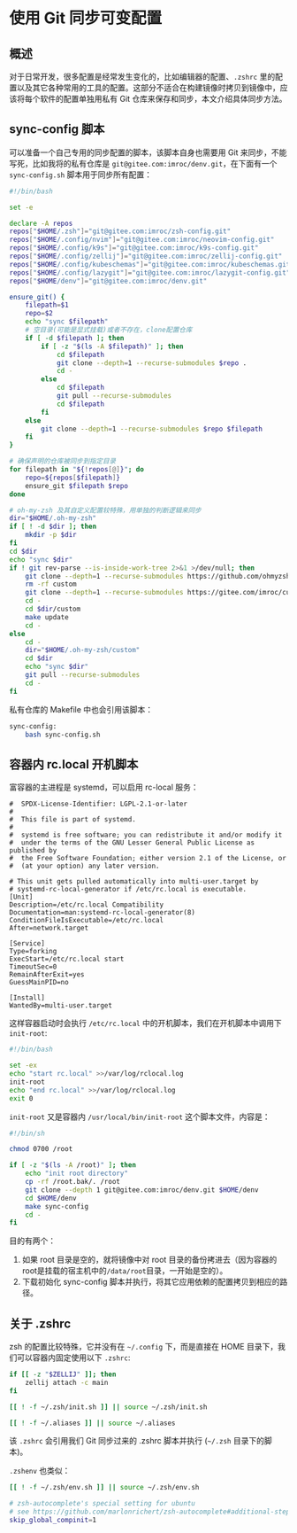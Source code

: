 # 使用 Git 同步可变配置

## 概述

对于日常开发，很多配置是经常发生变化的，比如编辑器的配置、`.zshrc` 里的配置以及其它各种常用的工具的配置。这部分不适合在构建镜像时拷贝到镜像中，应该将每个软件的配置单独用私有 Git 仓库来保存和同步，本文介绍具体同步方法。

## sync-config 脚本

可以准备一个自己专用的同步配置的脚本，该脚本自身也需要用 Git 来同步，不能写死，比如我将的私有仓库是 `git@gitee.com:imroc/denv.git`，在下面有一个 `sync-config.sh` 脚本用于同步所有配置：

```bash title="sync-config.sh"
#!/bin/bash

set -e

declare -A repos
repos["$HOME/.zsh"]="git@gitee.com:imroc/zsh-config.git"
repos["$HOME/.config/nvim"]="git@gitee.com:imroc/neovim-config.git"
repos["$HOME/.config/k9s"]="git@gitee.com:imroc/k9s-config.git"
repos["$HOME/.config/zellij"]="git@gitee.com:imroc/zellij-config.git"
repos["$HOME/.config/kubeschemas"]="git@gitee.com:imroc/kubeschemas.git"
repos["$HOME/.config/lazygit"]="git@gitee.com:imroc/lazygit-config.git"
repos["$HOME/denv"]="git@gitee.com:imroc/denv.git"

ensure_git() {
	filepath=$1
	repo=$2
	echo "sync $filepath"
	# 空目录(可能是显式挂载)或者不存在，clone配置仓库
	if [ -d $filepath ]; then
		if [ -z "$(ls -A $filepath)" ]; then
			cd $filepath
			git clone --depth=1 --recurse-submodules $repo .
			cd -
		else
			cd $filepath
			git pull --recurse-submodules
			cd $filepath
		fi
	else
		git clone --depth=1 --recurse-submodules $repo $filepath
	fi
}

# 确保声明的仓库被同步到指定目录
for filepath in "${!repos[@]}"; do
	repo=${repos[$filepath]}
	ensure_git $filepath $repo
done

# oh-my-zsh 及其自定义配置较特殊，用单独的判断逻辑来同步
dir="$HOME/.oh-my-zsh"
if [ ! -d $dir ]; then
	mkdir -p $dir
fi
cd $dir
echo "sync $dir"
if ! git rev-parse --is-inside-work-tree 2>&1 >/dev/null; then
	git clone --depth=1 --recurse-submodules https://github.com/ohmyzsh/ohmyzsh.git .
	rm -rf custom
	git clone --depth=1 --recurse-submodules https://gitee.com/imroc/custom-ohmyzsh.git custom
	cd -
	cd $dir/custom
	make update
	cd -
else
	cd -
	dir="$HOME/.oh-my-zsh/custom"
	cd $dir
	echo "sync $dir"
	git pull --recurse-submodules
	cd -
fi
```

私有仓库的 Makefile 中也会引用该脚本：

```bash title="Makefile"
sync-config:
	bash sync-config.sh
```
## 容器内 rc.local 开机脚本

富容器的主进程是 systemd，可以启用 rc-local 服务：

```systemd title="/lib/systemd/system/rc-local.service"
#  SPDX-License-Identifier: LGPL-2.1-or-later
#
#  This file is part of systemd.
#
#  systemd is free software; you can redistribute it and/or modify it
#  under the terms of the GNU Lesser General Public License as published by
#  the Free Software Foundation; either version 2.1 of the License, or
#  (at your option) any later version.

# This unit gets pulled automatically into multi-user.target by
# systemd-rc-local-generator if /etc/rc.local is executable.
[Unit]
Description=/etc/rc.local Compatibility
Documentation=man:systemd-rc-local-generator(8)
ConditionFileIsExecutable=/etc/rc.local
After=network.target

[Service]
Type=forking
ExecStart=/etc/rc.local start
TimeoutSec=0
RemainAfterExit=yes
GuessMainPID=no

[Install]
WantedBy=multi-user.target
```

这样容器启动时会执行 `/etc/rc.local` 中的开机脚本，我们在开机脚本中调用下 `init-root`:

```bash title="/etc/rc.local"
#!/bin/bash

set -ex
echo "start rc.local" >>/var/log/rclocal.log
init-root
echo "end rc.local" >>/var/log/rclocal.log
exit 0
```

`init-root` 又是容器内 `/usr/local/bin/init-root` 这个脚本文件，内容是：

```bash
#!/bin/sh

chmod 0700 /root

if [ -z "$(ls -A /root)" ]; then
	echo "init root directory"
	cp -rf /root.bak/. /root
	git clone --depth 1 git@gitee.com:imroc/denv.git $HOME/denv
	cd $HOME/denv
	make sync-config
	cd -
fi
```

目的有两个：
1. 如果 root 目录是空的，就将镜像中对 root 目录的备份拷进去（因为容器的root是挂载的宿主机中的`/data/root`目录，一开始是空的）。
2. 下载初始化 sync-config 脚本并执行，将其它应用依赖的配置拷贝到相应的路径。

## 关于 .zshrc

zsh 的配置比较特殊，它并没有在 `~/.config` 下，而是直接在 HOME 目录下，我们可以容器内固定使用以下 `.zshrc`:

```bash
if [[ -z "$ZELLIJ" ]]; then
    zellij attach -c main
fi

[[ ! -f ~/.zsh/init.sh ]] || source ~/.zsh/init.sh

[[ ! -f ~/.aliases ]] || source ~/.aliases
```

该 `.zshrc` 会引用我们 Git 同步过来的 .zshrc 脚本并执行 (`~/.zsh` 目录下的脚本)。

`.zshenv` 也类似：

```bash
[[ ! -f ~/.zsh/env.sh ]] || source ~/.zsh/env.sh

# zsh-autocomplete's special setting for ubuntu
# see https://github.com/marlonrichert/zsh-autocomplete#additional-step-for-ubuntu
skip_global_compinit=1
```
